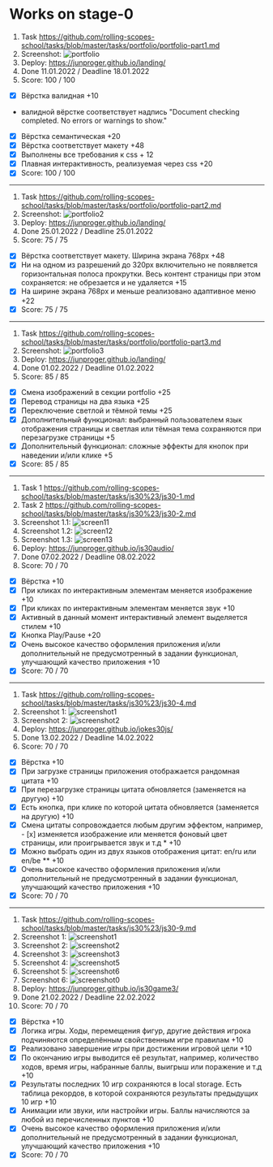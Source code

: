 # Works on stage-0

1. Task https://github.com/rolling-scopes-school/tasks/blob/master/tasks/portfolio/portfolio-part1.md
2. Screenshot:
![portfolio](https://user-images.githubusercontent.com/82232416/148863912-478fb1ad-adb0-4be2-82bf-39a262778f06.jpg)
3. Deploy: https://junproger.github.io/landing/
4. Done 11.01.2022 / Deadline 18.01.2022
5. Score: 100 / 100
 - [x] Вёрстка валидная +10
 - валидной вёрстке соответствует надпись "Document checking completed. No errors or warnings to show."
 - [x] Вёрстка семантическая +20
 - [x] Вёрстка соответствует макету +48
 - [x] Выполнены все требования к css + 12
 - [x] Плавная интерактивность, реализуемая через css +20
 - [x] Score: 100 / 100
***
1. Task https://github.com/rolling-scopes-school/tasks/blob/master/tasks/portfolio/portfolio-part2.md
2. Screenshot:
![portfolio2](https://user-images.githubusercontent.com/82232416/151261379-bd80df99-8c3a-4a0a-96ef-40884fb6a1ee.jpg)
3. Deploy: https://junproger.github.io/landing/
4. Done 25.01.2022 / Deadline 25.01.2022
5. Score: 75 / 75
 - [x] Вёрстка соответствует макету. Ширина экрана 768px +48
 - [x] Ни на одном из разрешений до 320px включительно не появляется горизонтальная полоса прокрутки. Весь контент страницы при этом сохраняется: не обрезается и не удаляется +15
 - [x] На ширине экрана 768рх и меньше реализовано адаптивное меню +22
 - [x] Score: 75 / 75
***
1. Task https://github.com/rolling-scopes-school/tasks/blob/master/tasks/portfolio/portfolio-part3.md
2. Screenshot:
![portfolio3](https://user-images.githubusercontent.com/82232416/152110506-194d605f-0ac5-4adc-a0f1-021993082bdf.jpg)
3. Deploy: https://junproger.github.io/landing/
4. Done 01.02.2022 / Deadline 01.02.2022
5. Score: 85 / 85
 - [x] Смена изображений в секции portfolio +25
 - [x] Перевод страницы на два языка +25
 - [x] Переключение светлой и тёмной темы +25
 - [x] Дополнительный функционал: выбранный пользователем язык отображения страницы и светлая или тёмная тема сохраняются при перезагрузке страницы +5
 - [x] Дополнительный функционал: сложные эффекты для кнопок при наведении и/или клике +5
 - [x] Score: 85 / 85
 ***
1. Task 1 https://github.com/rolling-scopes-school/tasks/blob/master/tasks/js30%23/js30-1.md
2. Task 2 https://github.com/rolling-scopes-school/tasks/blob/master/tasks/js30%23/js30-2.md
3. Screenshot 1.1: 
![screen11](https://user-images.githubusercontent.com/82232416/153290819-fc7ab2e2-2bdc-4aab-8605-1f82de7f295c.jpg)
4. Screenshot 1.2:
![screen12](https://user-images.githubusercontent.com/82232416/153290897-0bd45697-57cc-47d5-a57c-bfc31b9a7f0b.jpg)
5. Screenshot 1.3:
![screen13](https://user-images.githubusercontent.com/82232416/153290983-bd20c24b-97d2-4846-952c-92e8840b1f54.jpg)
6. Deploy: https://junproger.github.io/js30audio/
7. Done 07.02.2022 / Deadline 08.02.2022
8.  Score: 70 / 70
 - [x] Вёрстка +10
 - [x] При кликах по интерактивным элементам меняется изображение +10
 - [x] При кликах по интерактивным элементам меняется звук +10
 - [x] Активный в данный момент интерактивный элемент выделяется стилем +10
 - [x] Кнопка Play/Pause +20
 - [x] Очень высокое качество оформления приложения и/или дополнительный не предусмотренный в задании функционал, улучшающий качество приложения +10
 - [x] Score: 70 / 70
 ***
1. Task https://github.com/rolling-scopes-school/tasks/blob/master/tasks/js30%23/js30-4.md
2. Screenshot 1: 
![screenshot1](https://user-images.githubusercontent.com/82232416/154367125-7d1b856d-357f-4d61-8b2d-7bb8c9fd5a88.jpg)
3. Screenshot 2:
![screenshot2](https://user-images.githubusercontent.com/82232416/154367218-88272f91-c0b1-4182-9b0b-71929e80ae7b.jpg)
4. Deploy: https://junproger.github.io/jokes30js/
5. Done 13.02.2022 / Deadline 14.02.2022
6.  Score: 70 / 70
 - [x] Вёрстка +10
 - [x] При загрузке страницы приложения отображается рандомная цитата +10
 - [x] При перезагрузке страницы цитата обновляется (заменяется на другую) +10
 - [x] Есть кнопка, при клике по которой цитата обновляется (заменяется на другую) +10
 - [x] Смена цитаты сопровождается любым другим эффектом, например,  - [x] изменяется изображение или меняется фоновый цвет страницы, или проигрывается звук и т.д * +10
 - [x] Можно выбрать один из двух языков отображения цитат: en/ru или en/be ** +10
 - [x] Очень высокое качество оформления приложения и/или дополнительный не предусмотренный в задании функционал, улучшающий качество приложения +10
 - [x] Score: 70 / 70
  ***
1. Task https://github.com/rolling-scopes-school/tasks/blob/master/tasks/js30%23/js30-9.md
2. Screenshot 1:
![screenshot1](https://user-images.githubusercontent.com/82232416/155319100-47761a21-41d2-43ec-a63f-fe70a10932aa.jpg)
3. Screenshot 2:
![screenshot2](https://user-images.githubusercontent.com/82232416/155319199-32f02eb4-3c7d-40aa-9f71-154a47a41b8d.jpg)
4. Screenshot 3:
![screenshot3](https://user-images.githubusercontent.com/82232416/155320216-54176620-8b6e-4728-b68e-d953f8ba3306.jpg)
 5. Screenshot 4:
![screenshot5](https://user-images.githubusercontent.com/82232416/155320588-111849ba-4c32-40f6-8579-79b2000fa586.jpg)
6. Screenshot 5:
![screenshot6](https://user-images.githubusercontent.com/82232416/155320680-3d13f7ba-5152-4191-858c-761a047ba102.jpg)
7. Screenshot 6:
![screenshot0](https://user-images.githubusercontent.com/82232416/155320975-9dbca6c3-a627-4058-9566-7d10c9a4a0c5.jpg)
8. Deploy: https://junproger.github.io/js30game3/
9. Done 21.02.2022 / Deadline 22.02.2022
10.  Score: 70 / 70
 - [x] Вёрстка +10
 - [x] Логика игры. Ходы, перемещения фигур, другие действия игрока подчиняются определённым свойственным игре правилам +10
 - [x] Реализовано завершение игры при достижении игровой цели +10
 - [x] По окончанию игры выводится её результат, например, количество ходов, время игры, набранные баллы, выигрыш или поражение и т.д +10
 - [x] Результаты последних 10 игр сохраняются в local storage. Есть таблица рекордов, в которой сохраняются результаты предыдущих 10 игр +10
 - [x] Анимации или звуки, или настройки игры. Баллы начисляются за любой из перечисленных пунктов +10
 - [x] Очень высокое качество оформления приложения и/или дополнительный не предусмотренный в задании функционал, улучшающий качество приложения +10
 - [x] Score: 70 / 70
